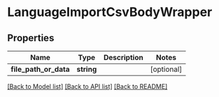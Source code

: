 # LanguageImportCsvBodyWrapper

## Properties
Name | Type | Description | Notes
------------ | ------------- | ------------- | -------------
**file_path_or_data** | **string** |  | [optional] 

[[Back to Model list]](../README.md#documentation-for-models) [[Back to API list]](../README.md#documentation-for-api-endpoints) [[Back to README]](../README.md)


